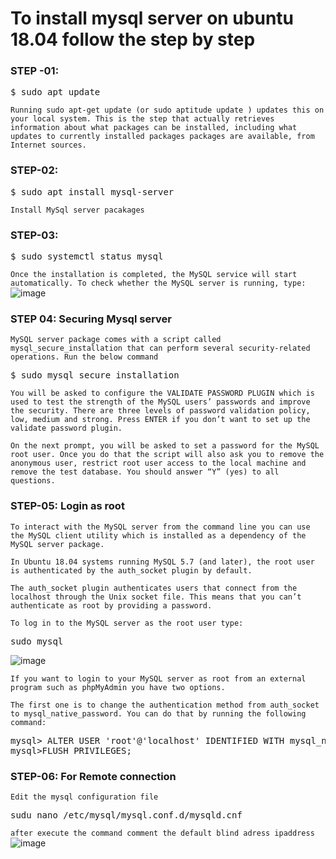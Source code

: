 # To install mysql server on ubuntu 18.04 follow the step by step

### STEP -01: 
<pre>$ sudo apt update</pre>

`Running sudo apt-get update (or sudo aptitude update ) updates this on your local system. This is the step that actually retrieves information about what packages can be installed, including what updates to currently installed packages packages are available, from Internet sources.`

### STEP-02:
<pre>$ sudo apt install mysql-server</pre>
`Install MySql server pacakages`

### STEP-03:

<pre>$ sudo systemctl status mysql</pre>

`Once the installation is completed, the MySQL service will start automatically. To check whether the MySQL server is running, type:`
![image](https://user-images.githubusercontent.com/53125546/172546499-fd2607af-f2f6-4888-9e0c-6ff3563f901f.png)

### STEP 04: Securing Mysql server
`MySQL server package comes with a script called mysql_secure_installation that can perform several security-related operations. Run the below command`

<pre>$ sudo mysql_secure_installation</pre>

`You will be asked to configure the VALIDATE PASSWORD PLUGIN which is used to test the strength of the MySQL users’ passwords and improve the security. There are three levels of password validation policy, low, medium and strong. Press ENTER if you don’t want to set up the validate password plugin.`

`On the next prompt, you will be asked to set a password for the MySQL root user. Once you do that the script will also ask you to remove the anonymous user, restrict root user access to the local machine and remove the test database. You should answer “Y” (yes) to all questions.`

### STEP-05: Login as root
`To interact with the MySQL server from the command line you can use the MySQL client utility which is installed as a dependency of the MySQL server package.`

`In Ubuntu 18.04 systems running MySQL 5.7 (and later), the root user is authenticated by the auth_socket plugin by default.`

`The auth_socket plugin authenticates users that connect from the localhost through the Unix socket file. This means that you can’t authenticate as root by providing a password.`

`To log in to the MySQL server as the root user type:`

<pre>sudo mysql</pre>

![image](https://user-images.githubusercontent.com/53125546/172548326-04707a52-7c5d-4cd8-a9be-f5eb0f1662e9.png)

`If you want to login to your MySQL server as root from an external program such as phpMyAdmin you have two options.`

`The first one is to change the authentication method from auth_socket to mysql_native_password. You can do that by running the following command:`

<pre>mysql> ALTER USER 'root'@'localhost' IDENTIFIED WITH mysql_native_password BY 'very_strong_password';
mysql>FLUSH PRIVILEGES;
</pre>

### STEP-06: For Remote connection
`Edit the mysql configuration file`
<pre>sudu nano /etc/mysql/mysql.conf.d/mysqld.cnf</pre>

`after execute the command comment the default blind adress ipaddress`
![image](https://user-images.githubusercontent.com/53125546/172553949-ea7f13d3-b32c-4862-a1e3-4b5933fb1040.png)


